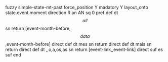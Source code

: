 fuzzy simple-state-mt-past
   force_position Y
   madatory Y
   layout_onto state.event.moment
   direction R
   an AN
   sq 0
   pref 
   def 
    dt $$all$$
    sn 
    return [event-month-before,$$data$$,event-month-before]
    direct 
   def 
    dt mes
    sn 
    return 
    direct 
   def 
    dt mais
    sn 
    return 
    direct 
   def 
    dt \,,o,a,os,as
    sn 
    return [event-link,,event-link]
    direct 
   suf es
   suf 
end
